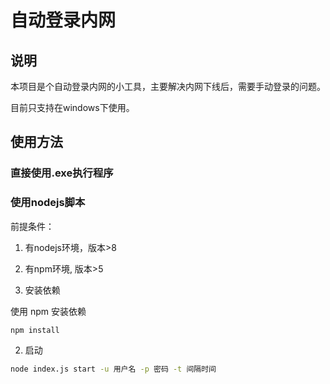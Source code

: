 # 自动登录内网

## 说明

本项目是个自动登录内网的小工具，主要解决内网下线后，需要手动登录的问题。

目前只支持在windows下使用。

## 使用方法

### 直接使用.exe执行程序

### 使用nodejs脚本

前提条件：
1. 有nodejs环境，版本>8
2. 有npm环境, 版本>5

1. 安装依赖

使用 npm 安装依赖
```bash
npm install
```

2. 启动
```bash
node index.js start -u 用户名 -p 密码 -t 间隔时间
```
